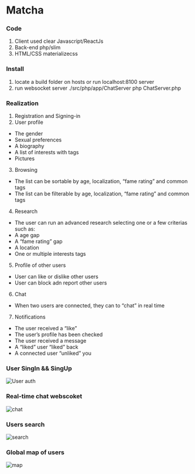 # Matcha

### Code
1. Client used clear Javascript/ReactJs
2. Back-end php/slim
3. HTML/CSS materializecss

### Install
1. locate a build folder on hosts or run localhost:8100 server
2. run websocket server ./src/php/app/ChatServer php ChatServer.php

### Realization
1. Registration and Signing-in <br/>
2. User profile <br/>
 * The gender <br/>
 * Sexual preferences <br/>
 * A biography <br/>
 * A list of interests with tags <br/>
 * Pictures <br/>
3. Browsing <br/>
 * The list can be sortable by age, localization, “fame rating” and common tags<br/>
 * The list can be filterable by age, localization, “fame rating” and common tags<br/>

4. Research <br/>
 * The user can  run an advanced research selecting one or a few criterias such
as: <br/>
 * A age gap<br/>
 * A “fame rating” gap<br/>
 * A location<br/>
 * One or multiple interests tags<br/>

5. Profile of other users <br/>
 * User can like or dislike other users <br/>
 * User can block adn report other users <br/>

6. Chat <br/>
 * When two users are connected, they can to “chat” in real time<br/>

7. Notifications <br/>
 * The user received a “like”<br/>
 * The user’s profile has been checked<br/>
 * The user received a message<br/>
 * A “liked” user “liked” back<br/>
 * A connected user “unliked” you<br/>

### User SingIn && SingUp
![User auth](/readme/matcha.singin.gif)

### Real-time chat webscoket
![chat](https://media.giphy.com/media/X7hOTHPSUzyf3hlqRu/giphy.gif)

### Users search
![search](https://media.giphy.com/media/1inplzYExMY5K81Fhy/giphy.gif)

### Global map of users
![map](https://media.giphy.com/media/vgzADvCV3VVkaSJaqL/giphy.gif)
